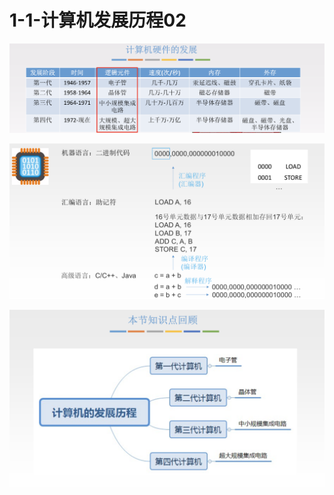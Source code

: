 # 1-1-计算机发展历程02



![](../../.gitbook/assets/image%20%28230%29.png)

![](../../.gitbook/assets/image%20%28161%29.png)

![](../../.gitbook/assets/image%20%282%29.png)

